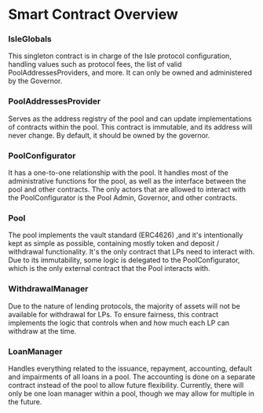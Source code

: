 # Smart Contract Overview

### IsleGlobals

This singleton contract is in charge of the Isle protocol configuration, handling values such as protocol fees, the list of valid PoolAddressesProviders, and more. It can only be owned and administered by the Governor.

### PoolAddressesProvider

Serves as the address registry of the pool and can update implementations of contracts within the pool. This contract is immutable, and its address will never change. By default, it should be owned by the governor.

### PoolConfigurator

It has a one-to-one relationship with the pool. It handles most of the administrative functions for the pool, as well as the interface between the pool and other contracts. The only actors that are allowed to interact with the PoolConfigurator is the Pool Admin, Governor, and other contracts.

### Pool

The pool implements the vault standard (ERC4626) ,and it's intentionally kept as simple as possible,  containing mostly token and deposit / withdrawal functionality. It's the only contract that LPs need to interact with. Due to its immutability, some logic is delegated to the PoolConfigurator, which is the only external contract that the Pool interacts with.

### WithdrawalManager

Due to the nature of lending protocols, the majority of assets will not be available for withdrawal for LPs. To ensure fairness, this contract implements the logic that controls when and how much each LP can withdraw at the time.

### LoanManager

Handles everything related to the issuance, repayment, accounting, default and impairments of all loans in a pool. The accounting is done on a separate contract instead of the pool to allow future flexibility. Currently, there will only be one loan manager within a pool, though we may allow for multiple in the future.

